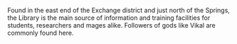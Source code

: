 Found in the east end of the Exchange district and just north of the Springs, the Library is the main source of information and training facilities for students, researchers and mages alike. Followers of gods like Vikal are commonly found here.